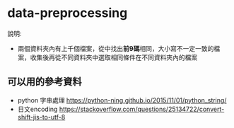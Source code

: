 # data-preprocessing  
說明:  
* 兩個資料夾內有上千個檔案，從中找出**前9碼**相同，大小寫不一定一致的檔案，收集後再從不同資料夾中選取相同條件在不同資料夾內的檔案

## 可以用的參考資料
* python 字串處理 https://python-ning.github.io/2015/11/01/python_string/  
* 日文encoding https://stackoverflow.com/questions/25134722/convert-shift-jis-to-utf-8
